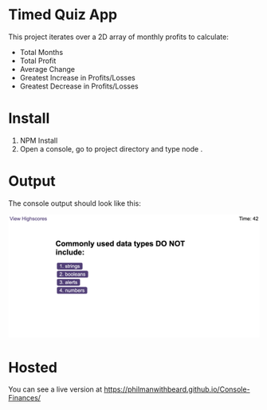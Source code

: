 # Timed Quiz App

This project iterates over a 2D array of monthly profits to calculate:

- Total Months
- Total Profit
- Average Change
- Greatest Increase in Profits/Losses
- Greatest Decrease in Profits/Losses

# Install

1. NPM Install
2. Open a console, go to project directory and type node .

# Output

The console output should look like this:

![Screenshot of ](./screenshot.png)

# Hosted

You can see a live version at https://philmanwithbeard.github.io/Console-Finances/
